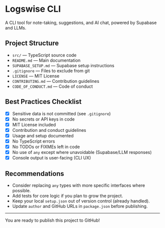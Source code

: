 # Logswise CLI

A CLI tool for note-taking, suggestions, and AI chat, powered by Supabase and LLMs.

## Project Structure
- `src/` — TypeScript source code
- `README.md` — Main documentation
- `SUPABASE_SETUP.md` — Supabase setup instructions
- `.gitignore` — Files to exclude from git
- `LICENSE` — MIT License
- `CONTRIBUTING.md` — Contribution guidelines
- `CODE_OF_CONDUCT.md` — Code of conduct

## Best Practices Checklist
- [x] Sensitive data is not committed (see `.gitignore`)
- [x] No secrets or API keys in code
- [x] MIT License included
- [x] Contribution and conduct guidelines
- [x] Usage and setup documented
- [x] No TypeScript errors
- [x] No TODOs or FIXMEs left in code
- [x] No use of `any` except where unavoidable (Supabase/LLM responses)
- [x] Console output is user-facing (CLI UX)

## Recommendations
- Consider replacing `any` types with more specific interfaces where possible.
- Add tests for core logic if you plan to grow the project.
- Keep your local `setup.json` out of version control (already handled).
- Update `author` and GitHub URLs in `package.json` before publishing.

---

You are ready to publish this project to GitHub!

